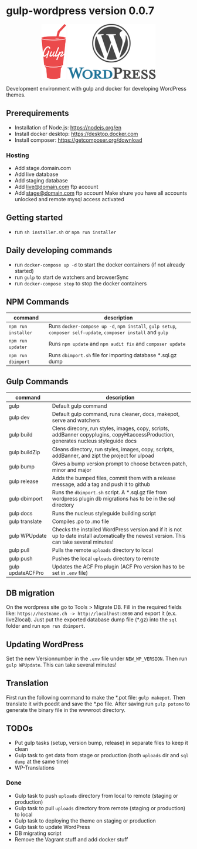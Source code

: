# gulp-wordpress version 0.0.7
<p align="center">
    <img height="150" src="gulp.png">
    <img height="150" src="wordpress.png">
</p>

Development environment with gulp and docker for developing WordPress themes.

## Prerequirements
- Installation of Node.js: https://nodejs.org/en
- Install docker desktop: https://desktop.docker.com
- Install composer: https://getcomposer.org/download

### Hosting
- Add stage.domain.com
- Add live database
- Add staging database
- Add live@domain.com ftp account
- Add stage@domain.com ftp account
Make shure you have all accounts unlocked and remote mysql access activated

## Getting started
- run `sh installer.sh` or `npm run installer`

## Daily developing commands
- run `docker-compose up -d` to start the docker containers (if not already started)
- run `gulp` to start de watchers and browserSync
- run `docker-compose stop` to stop the docker containers

## NPM Commands
| command | description |
|---------|-------------|
| `npm run installer` | Runs `docker-compose up -d`, `npm install`, `gulp setup`, `composer self-update`, `composer install` and `gulp` |
| `npm run updater` | Runs `npm update` and `npm audit fix` and `composer update` |
| `npm run dbimport` | Runs `dbimport.sh` file for importing database *.sql.gz dump |

## Gulp Commands
| command | description |
|---------|-------------|
| gulp    | Default gulp command |
| gulp dev | Default gulp command, runs cleaner, docs, makepot, serve and watchers |
| gulp build | Clens direcory, run styles, images, copy, scripts, addBanner copyplugins, copyHtaccessProduction, generates nucleus styleguide docs |
| gulp buildZip | Cleans directory, run styles, images, copy, scripts, addBanner, and zipt the project for ulpoad |
| gulp bump | Gives a bump version prompt to choose between patch, minor and major |
| gulp release | Adds the bumped files, commit them with a release message, add a tag and push it to github |
| gulp dbimport | Runs the `dbimport.sh` script. A *.sql.gz file from wordpress plugin db migrations has to be in the sql directory |
| gulp docs | Runs the nucleus styleguide building script |
| gulp translate | Compiles .po to .mo file |
| gulp WPUpdate | Checks the installed WordPress version and if it is not up to date install automatically the newest version. This can take several minutes! |
| gulp pull | Pulls the remote `uploads` directory to local |
| gulp push | Pushes the local `uploads` directory to remote |
| gulp updateACFPro | Updates the ACF Pro plugin (ACF Pro version has to be set in `.env` file) |

## DB migration
On the wordpress site go to Tools > Migrate DB. Fill in the required fields like: `https://hostname.ch -> http://localhost:8080` and export it (e.x. live2local). Just put the exported database dump file (*.gz) into the `sql` folder and run `npm run dbimport`.

## Updating WordPress
Set the new Versionnumber in the `.env` file under `NEW_WP_VERSION`. Then run `gulp WPUpdate`. This can take several minutes!

## Translation
First run the following command to make the *.pot file: `gulp makepot`. Then translate it with poedit and save the *.po file. After saving run `gulp potomo` to generate the binary file in the wwwroot directory.

## TODOs
* Put gulp tasks (setup, version bump, release) in separate files to keep it clean
* Gulp task to get data from stage or production (both `uploads` dir and `sql dump` at the same time)
* WP-Translations

### Done
* Gulp task to push `uploads` directory from local to remote (staging or production)
* Gulp task to pull `uploads` directory from remote (staging or production) to local
* Gulp task to deploying the theme on staging or production
* Gulp task to update WordPress
* DB migrating script
* Remove the Vagrant stuff and add docker stuff
